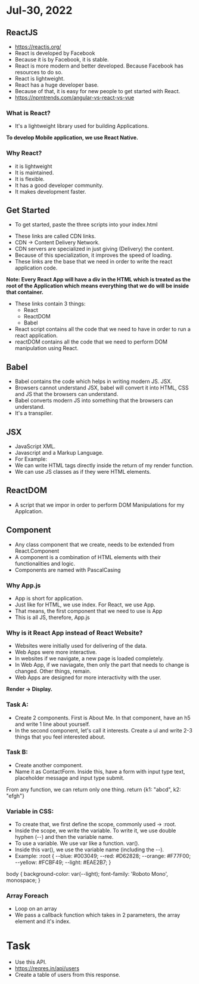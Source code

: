 # Jul-30, 2022

## ReactJS
- https://reactjs.org/
- React is developed by Facebook
- Because it is by Facebook, it is stable.
- React is more modern and better developed. Because Facebook has resources to do so.
- React is lightweight.
- React has a huge developer base.
- Because of that, it is easy for new people to get started with React.
- https://npmtrends.com/angular-vs-react-vs-vue

### What is React?
- It's a lightweight library used for building Applications.

**To develop Mobile application, we use React Native.**

### Why React?
- it is lightweight
- It is maintained.
- It is flexible.
- It has a good developer community.
- It makes development faster.


## Get Started
- To get started, paste the three scripts into your index.html
<script src="https://unpkg.com/react@18/umd/react.development.js" crossorigin></script>
<script src="https://unpkg.com/react-dom@18/umd/react-dom.development.js" crossorigin></script>
<script src="https://unpkg.com/@babel/standalone/babel.min.js"></script>
- These links are called CDN links.
- CDN -> Content Delivery Network.
- CDN servers are specialized in just giving (Delivery) the content.
- Because of this specialization, it improves the speed of loading.
- These links are the base that we need in order to write the react application code.


**Note: Every React App will have a div in the HTML which is treated as the root of the Application which means everything that we do will be inside that container.**

- These links contain 3 things:
  - React
  - ReactDOM
  - Babel
- React script contains all the code that we need to have in order to run a react application.
- reactDOM contains all the code that we need to perform DOM manipulation using React.


## Babel
- Babel contains the code which helps in writing modern JS. JSX.
- Browsers cannot understand JSX, babel will convert it into HTML, CSS and JS that the browsers can understand.
- Babel converts modern JS into something that the browsers can understand.
- It's a transpiler.


## JSX
- JavaScript XML.
- Javascript and a Markup Language.
- For Example:
- We can write HTML tags directly inside the return of my render function.
- We can use JS classes as if they were HTML elements.


## ReactDOM
- A script that we impor in order to perform DOM Manipulations for my Applcation.


## Component
- Any class component that we create, needs to be extended from React.Component
- A component is a combination of HTML elements with their functionalities and logic.
- Components are named with PascalCasing

### Why App.js
- App is short for application.
- Just like for HTML, we use index. For React, we use App.
- That means, the first component that we need to use is App
- This is all JS, therefore, App.js 

### Why is it React App instead of React Website?
- Websites were initially used for delivering of the data.
- Web Apps were more interactive.
- In websites if we navigate, a new page is loaded completely.
- In Web App, if we naviagate, then only the part that needs to change is changed. Other things, remain.
- Web Apps are designed for more interactivity with the user.


**Render -> Display.**

### Task A:
- Create 2 components.
First is About Me. In that component, have an h5 and write 1 line about yourself.
- In the second component, let's call it interests. Create a ul and write 2-3 things that you feel interested about. 

### Task B:
- Create another component.
- Name it as ContactForm. Inside this, have a form with input type text, placeholder message and input type submit.


From any function, we can return only one thing.
return {k1: "abcd", k2: "efgh"}


### Variable in CSS:
- To create that, we first define the scope, commonly used -> :root.
- Inside the scope, we write the variable. To write it, we use double hyphen (--) and then the variable name.
- To use a variable. We use var like a function. var().
- Inside this var(), we use the variable name (including the --).
- Example:
:root {
  --blue: #003049;
  --red: #D62828;
  --orange: #F77F00;
  --yellow: #FCBF49;
  --light: #EAE2B7;
}

body {
  background-color: var(--light);
  font-family: 'Roboto Mono', monospace;
}


### Array Foreach
- Loop on an array
- We pass a callback function which takes in 2 parameters, the array element and it's index.


# Task
- Use this API.
- https://reqres.in/api/users
- Create a table of users from this response.
